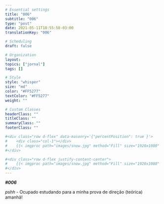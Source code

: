 ```yaml
---
# Essential settings
title: "006"
subtitle: "006"
type: "post"
date: 2021-05-11T18:55:58-03:00
translationKey: "006"

# Scheduling
draft: false

# Organization
layout:
topics: ["jornal"]
tags: []

# Style
style: "whisper"
size: "md"
color: "#FF5277"
textColor: "#FF5277"
weight: ""

# Custom Classes
headerClass: ""
titleClass: ""
summaryClass: ""
footerClass: ""

#<div class="row d-flex" data-masonry='{"percentPosition": true }'>
#    <div class="col-1"></div>
#    {{< imgproc path="images/snow.jpg" method="Fill" size="1920x1080" col="8" >}}
#</div>

#<div class="row d-flex justify-content-center">
#    {{< imgproc path="images/snow.jpg" method="Fill" size="1920x1080" col="8" >}}
#</div>
---
```


***#006***

*pshh* - Ocupado estudando para a minha prova de direção (teórica) amanhã!